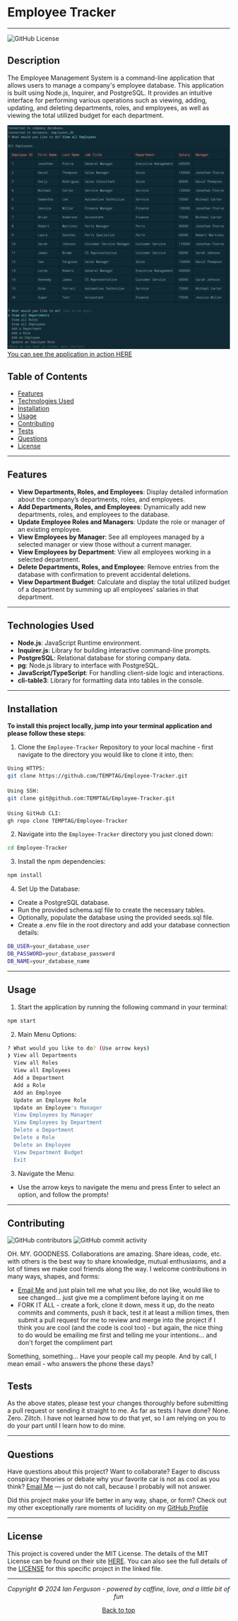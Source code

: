 ## <a name="top"></a>

# Employee Tracker

---

![GitHub License](https://img.shields.io/github/license/TEMPTAG/Employee-Tracker?label=License)

## Description

The Employee Management System is a command-line application that allows users to manage a company's employee database. This application is built using Node.js, Inquirer, and PostgreSQL. It provides an intuitive interface for performing various operations such as viewing, adding, updating, and deleting departments, roles, and employees, as well as viewing the total utilized budget for each department.

![Screenshot of Application Sample](/assets/images/applicationScreenshot.jpg)
[You can see the application in action HERE](https://drive.google.com/file/d/1a19cl-l-veJVHmVXyiqAyD7t0UCAxsue/view)

## Table of Contents

- [Features](#features)
- [Technologies Used](#technologies-used)
- [Installation](#installation)
- [Usage](#usage)
- [Contributing](#contributing)
- [Tests](#tests)
- [Questions](#questions)
- [License](#license)

---

## Features

- **View Departments, Roles, and Employees**: Display detailed information about the company’s departments, roles, and employees.
- **Add Departments, Roles, and Employees**: Dynamically add new departments, roles, and employees to the database.
- **Update Employee Roles and Managers**: Update the role or manager of an existing employee.
- **View Employees by Manager**: See all employees managed by a selected manager or view those without a current manager.
- **View Employees by Department**: View all employees working in a selected department.
- **Delete Departments, Roles, and Employee**: Remove entries from the database with confirmation to prevent accidental deletions.
- **View Department Budget**: Calculate and display the total utilized budget of a department by summing up all employees’ salaries in that department.

---

## Technologies Used

- **Node.js**: JavaScript Runtime environment.
- **Inquirer.js**: Library for building interactive command-line prompts.
- **PostgreSQL**: Relational database for storing company data.
- **pg**: Node.js library to interface with PostgreSQL.
- **JavaScript/TypeScript**: For handling client-side logic and interactions.
- **cli-table3**: Library for formatting data into tables in the console.

---

## Installation

**To install this project locally, jump into your terminal application and please follow these steps**:

1. Clone the `Employee-Tracker` Repository to your local machine - first navigate to the directory you would like to clone it into, then:

```bash
Using HTTPS:
git clone https://github.com/TEMPTAG/Employee-Tracker.git

Using SSH:
git clone git@github.com:TEMPTAG/Employee-Tracker.git

Using GitHub CLI:
gh repo clone TEMPTAG/Employee-Tracker
```

2. Navigate into the `Employee-Tracker` directory you just cloned down:

```bash
cd Employee-Tracker
```

3. Install the npm dependencies:

```bash
npm install
```

4. Set Up the Database:

- Create a PostgreSQL database.
- Run the provided schema.sql file to create the necessary tables.
- Optionally, populate the database using the provided seeds.sql file.
- Create a .env file in the root directory and add your database connection details:

```bash
DB_USER=your_database_user
DB_PASSWORD=your_database_password
DB_NAME=your_database_name
```

---

## Usage

1. Start the application by running the following command in your terminal:

```bash
npm start
```

2. Main Menu Options:

```bash
? What would you like to do? (Use arrow keys)
❯ View all Departments
  View all Roles
  View all Employees
  Add a Department
  Add a Role
  Add an Employee
  Update an Employee Role
  Update an Employee's Manager
  View Employees by Manager
  View Employees by Department
  Delete a Department
  Delete a Role
  Delete an Employee
  View Department Budget
  Exit
```

3. Navigate the Menu:

- Use the arrow keys to navigate the menu and press Enter to select an option, and follow the prompts!

---

## Contributing

![GitHub contributors](https://img.shields.io/github/contributors/TEMPTAG/Employee-Tracker?color=green) ![GitHub commit activity](https://img.shields.io/github/commit-activity/t/TEMPTAG/Employee-Tracker)

OH. MY. GOODNESS. Collaborations are amazing. Share ideas, code, etc. with others is the best way to share knowledge, mutual enthusiasms, and a lot of times we make cool friends along the way. I welcome contributions in many ways, shapes, and forms:

- [Email Me](mailto:iansterlingferguson@gmail.com) and just plain tell me what you like, do not like, would like to see changed... just give me a compliment before laying it on me
- FORK IT ALL - create a fork, clone it down, mess it up, do the neato commits and comments, push it back, test it at least a million times, then submit a pull request for me to review and merge into the project if I think you are cool (and the code is cool too) - but again, the nice thing to do would be emailing me first and telling me your intentions... and don't forget the compliment part

Something, something... Have your people call my people. And by call, I mean email - who answers the phone these days?

## Tests

As the above states, please test your changes thoroughly before submitting a pull request or sending it straight to me. As far as tests I have done? None. Zero. Ziltch. I have not learned how to do that yet, so I am relying on you to do your part until I learn how to do mine.

---

## Questions

Have questions about this project? Want to collaborate? Eager to discuss conspiracy theories or debate why your favorite car is not as cool as you think? [Email Me](mailto:iansterlingferguson@gmail.com) — just do not call, because I probably will not answer.

Did this project make your life better in any way, shape, or form? Check out my other exceptionally rare moments of lucidity on my [GitHub Profile](https://github.com/TEMPTAG)

---

## License

This project is covered under the MIT License. The details of the MIT License can be found on their site [HERE](https://opensource.org/licenses/MIT). You can also see the full details of the [LICENSE](./LICENSE) for this specific project in the linked file.

---

<div align="center">
<em>Copyright © 2024 Ian Ferguson - powered by caffine, love, and a little bit of fun</em>

[Back to top](#top)

</div>
